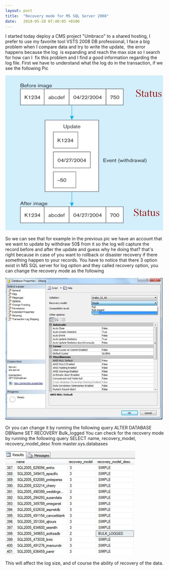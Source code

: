 ```yaml
---
layout: post
title:  "Recovery mode for MS SQL Server 2008"
date:   2010-05-20 07:40:05 +0100
---
```


I started today deploy a CMS project "Umbraco" to a shared hosting, I prefer to use my favorite tool VSTS 2008 DB professional, I face a big problem when I compare data and try to write the update,  the error happens because the log  is expanding and reach the max size so I search for how can I  fix this problem and I find a good information regarding the log file. First we have to understand what the log do in the transaction, if we see the following Pic 

[![](/assets/img/2010/05/log-opreation.jpg?w=300 "Log operation")](/assets/img/2010/05/log-opreation.jpg) 

So we can see that for example in the previous pic we have an account that we want to update by withdraw 50$ from it so the log will capture the record before and after the update and guess why he doing that? that's right because in case of you want to rollback or disaster recovery if there something happen to your records. You have to notice that there 3 option exist in MS SQL server for log option and they called recovery option, you can change the recovery mode as the following 

[![](/assets/img/2010/05/recovery-model.jpg?w=300 "Recovery model")](/assets/img/2010/05/recovery-model.jpg) 

Or you can change it by running the following query ALTER DATABASE DBName SET RECOVERY Bulk\_logged You can check for the recovery mode by running the following query SELECT name, recovery\_model, recovery\_model\_desc from master.sys.databases 

[![](/assets/img/2010/05/recovery-model-result.jpg?w=300 "Recovery model Result")](/assets/img/2010/05/recovery-model-result.jpg) 

This will affect the log size, and of course the ability of recovery of the data.

